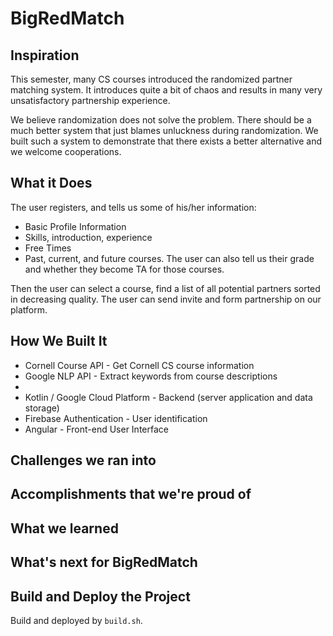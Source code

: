 # BigRedMatch

## Inspiration

This semester, many CS courses introduced the randomized partner matching system. It introduces
quite a bit of chaos and results in many very unsatisfactory partnership experience.

We believe randomization does not solve the problem. There should be a much better system that just
blames unluckness during randomization. We built such a system to demonstrate that there exists a
better alternative and we welcome cooperations.

## What it Does

The user registers, and tells us some of his/her information:

- Basic Profile Information
- Skills, introduction, experience
- Free Times
- Past, current, and future courses. The user can also tell us their grade and whether they become
  TA for those courses.

Then the user can select a course, find a list of all potential partners sorted in decreasing
quality. The user can send invite and form partnership on our platform.

## How We Built It

- Cornell Course API - Get Cornell CS course information 
- Google NLP API - Extract keywords from course descriptions
- 
- Kotlin / Google Cloud Platform - Backend (server application and data storage)
- Firebase Authentication - User identification
- Angular - Front-end User Interface

## Challenges we ran into

## Accomplishments that we're proud of

## What we learned

## What's next for BigRedMatch

## Build and Deploy the Project

Build and deployed by `build.sh`.
